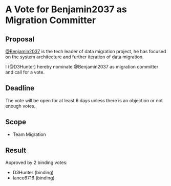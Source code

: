 # A Vote for Benjamin2037 as Migration Committer

## Proposal

[@Benjamin2037](https://github.com/Benjamin2037) is the tech leader of data migration project, he has focused on the system architecture and further iteration of data migration.

I (@D3Hunter) hereby nominate @Benjamin2037 as migration committer and call for a vote.

## Deadline

The vote will be open for at least 6 days unless there is an objection or not enough votes.

## Scope

* Team Migration

## Result

Approved by 2 binding votes:

- D3Hunter (binding)
- lance6716 (binding)
